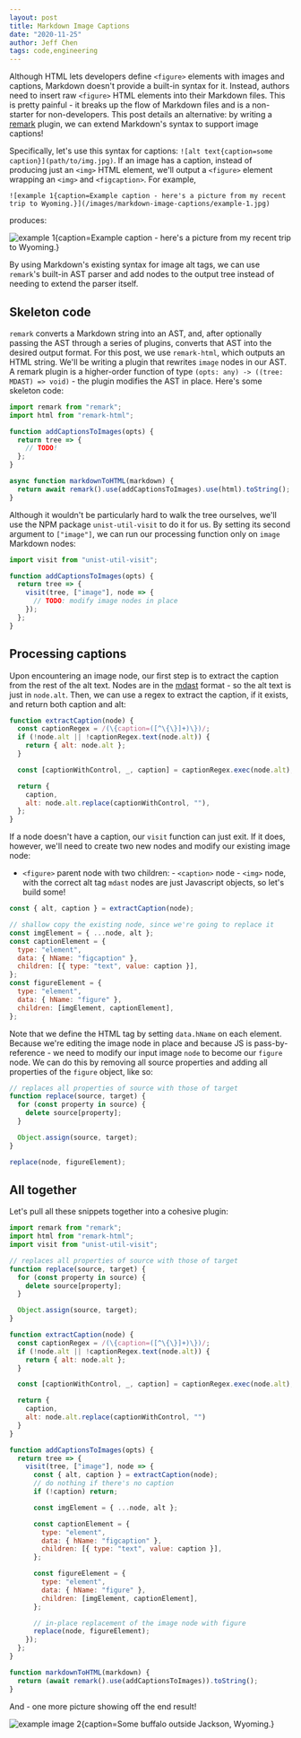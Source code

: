 ```yaml
---
layout: post
title: Markdown Image Captions
date: "2020-11-25"
author: Jeff Chen
tags: code,engineering
---
```


Although HTML lets developers define `<figure>` elements with images and captions, Markdown doesn't provide a built-in syntax for it. Instead, authors need to insert raw `<figure>` HTML elements into their Markdown files. This is pretty painful - it breaks up the flow of Markdown files and is a non-starter for non-developers. This post details an alternative: by writing a [remark](https://github.com/remarkjs/remark) plugin, we can extend Markdown's syntax to support image captions!

<!-- excerpt -->

Specifically, let's use this syntax for captions: `![alt text{caption=some caption}](path/to/img.jpg)`. If an image has a caption, instead of producing just an `<img>` HTML element, we'll output a `<figure>` element wrapping an `<img>` and `<figcaption>`. For example,

`![example 1{caption=Example caption - here's a picture from my recent trip to Wyoming.}](/images/markdown-image-captions/example-1.jpg)`

produces:

![example 1{caption=Example caption - here's a picture from my recent trip to Wyoming.}](/images/markdown-image-captions/example-1.jpg)

By using Markdown's existing syntax for image alt tags, we can use `remark`'s built-in AST parser and add nodes to the output tree instead of needing to extend the parser itself.

## Skeleton code

`remark` converts a Markdown string into an AST, and, after optionally passing the AST through a series of plugins, converts that AST into the desired output format. For this post, we use `remark-html`, which outputs an HTML string. We'll be writing a plugin that rewrites `image` nodes in our AST. A remark plugin is a higher-order function of type `(opts: any) -> ((tree: MDAST) => void)` - the plugin modifies the AST in place. Here's some skeleton code:

```javascript
import remark from "remark";
import html from "remark-html";

function addCaptionsToImages(opts) {
  return tree => {
    // TODO!
  };
}

async function markdownToHTML(markdown) {
  return await remark().use(addCaptionsToImages).use(html).toString();
}
```

Although it wouldn't be particularly hard to walk the tree ourselves, we'll use the NPM package `unist-util-visit` to do it for us. By setting its second argument to `["image"]`, we can run our processing function only on `image` Markdown nodes:

```javascript
import visit from "unist-util-visit";

function addCaptionsToImages(opts) {
  return tree => {
    visit(tree, ["image"], node => {
      // TODO: modify image nodes in place
    });
  };
}
```

## Processing captions

Upon encountering an image node, our first step is to extract the caption from the rest of the alt text. Nodes are in the [mdast](https://github.com/syntax-tree/mdast) format - so the alt text is just in `node.alt`. Then, we can use a regex to extract the caption, if it exists, and return both caption and alt:

```javascript
function extractCaption(node) {
  const captionRegex = /(\{caption=([^\{\}]+)\})/;
  if (!node.alt || !captionRegex.text(node.alt)) {
    return { alt: node.alt };
  }

  const [captionWithControl, _, caption] = captionRegex.exec(node.alt);

  return {
    caption,
    alt: node.alt.replace(captionWithControl, ""),
  };
}
```

If a node doesn't have a caption, our `visit` function can just exit. If it does, however, we'll need to create two new nodes and modify our existing image node:

- `<figure>` parent node with two children: - `<caption>` node - `<img>` node, with the correct alt tag
  `mdast` nodes are just Javascript objects, so let's build some!

```javascript
const { alt, caption } = extractCaption(node);

// shallow copy the existing node, since we're going to replace it
const imgElement = { ...node, alt };
const captionElement = {
  type: "element",
  data: { hName: "figcaption" },
  children: [{ type: "text", value: caption }],
};
const figureElement = {
  type: "element",
  data: { hName: "figure" },
  children: [imgElement, captionElement],
};
```

Note that we define the HTML tag by setting `data.hName` on each element.
Because we're editing the image node in place and because JS is pass-by-reference - we need to modify our input image `node` to become our `figure` node. We can do this by removing all source properties and adding all properties of the `figure` object, like so:

```javascript
// replaces all properties of source with those of target
function replace(source, target) {
  for (const property in source) {
    delete source[property];
  }

  Object.assign(source, target);
}

replace(node, figureElement);
```

## All together

Let's pull all these snippets together into a cohesive plugin:

```javascript
import remark from "remark";
import html from "remark-html";
import visit from "unist-util-visit";

// replaces all properties of source with those of target
function replace(source, target) {
  for (const property in source) {
    delete source[property];
  }

  Object.assign(source, target);
}

function extractCaption(node) {
  const captionRegex = /(\{caption=([^\{\}]+)\})/;
  if (!node.alt || !captionRegex.text(node.alt)) {
    return { alt: node.alt };
  }

  const [captionWithControl, _, caption] = captionRegex.exec(node.alt);

  return {
    caption,
    alt: node.alt.replace(captionWithControl, "")
  }
}

function addCaptionsToImages(opts) {
  return tree => {
    visit(tree, ["image"], node => {
      const { alt, caption } = extractCaption(node);
      // do nothing if there's no caption
      if (!caption) return;

      const imgElement = { ...node, alt };

      const captionElement = {
        type: "element",
        data: { hName: "figcaption" },
        children: [{ type: "text", value: caption }],
      };

      const figureElement = {
        type: "element",
        data: { hName: "figure" },
        children: [imgElement, captionElement],
      };

      // in-place replacement of the image node with figure
      replace(node, figureElement);
    });
  };
}

function markdownToHTML(markdown) {
  return (await remark().use(addCaptionsToImages)).toString();
}
```

And - one more picture showing off the end result!

![example image 2{caption=Some buffalo outside Jackson, Wyoming.}](/images/markdown-image-captions/example-2.jpg)
